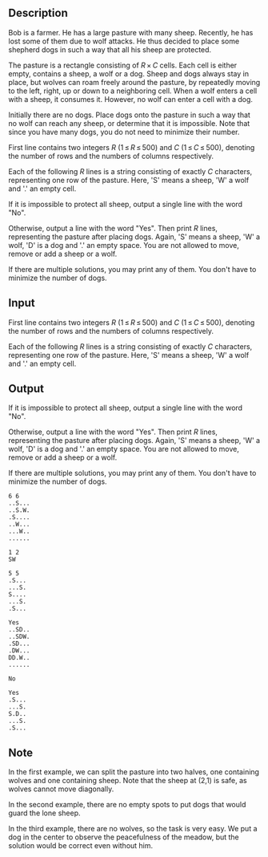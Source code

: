 ## Description

<div><p>Bob is a farmer. He has a large pasture with many sheep. Recently, he has lost some of them due to wolf attacks. He thus decided to place some shepherd dogs in such a way that all his sheep are protected.</p><p>The pasture is a rectangle consisting of <span class="tex-span"><i>R</i> × <i>C</i></span> cells. Each cell is either empty, contains a sheep, a wolf or a dog. Sheep and dogs always stay in place, but wolves can roam freely around the pasture, by repeatedly moving to the left, right, up or down to a neighboring cell. When a wolf enters a cell with a sheep, it consumes it. However, no wolf can enter a cell with a dog.</p><p>Initially there are no dogs. Place dogs onto the pasture in such a way that no wolf can reach any sheep, or determine that it is impossible. Note that since you have many dogs, you do <span class="tex-font-style-bf">not</span> need to minimize their number. </p></div><div class="input-specification"><p>First line contains two integers <span class="tex-span"><i>R</i></span> (<span class="tex-span">1 ≤ <i>R</i> ≤ 500</span>) and <span class="tex-span"><i>C</i></span> (<span class="tex-span">1 ≤ <i>C</i> ≤ 500</span>), denoting the number of rows and the numbers of columns respectively.</p><p>Each of the following <span class="tex-span"><i>R</i></span> lines is a string consisting of exactly <span class="tex-span"><i>C</i></span> characters, representing one row of the pasture. Here, '<span class="tex-font-style-tt">S</span>' means a sheep, '<span class="tex-font-style-tt">W</span>' a wolf and '<span class="tex-font-style-tt">.</span>' an empty cell.</p></div><div class="output-specification"><p>If it is impossible to protect all sheep, output a single line with the word "<span class="tex-font-style-tt">No</span>".</p><p>Otherwise, output a line with the word "<span class="tex-font-style-tt">Yes</span>". Then print <span class="tex-span"><i>R</i></span> lines, representing the pasture after placing dogs. Again, '<span class="tex-font-style-tt">S</span>' means a sheep, '<span class="tex-font-style-tt">W</span>' a wolf, '<span class="tex-font-style-tt">D</span>' is a dog and '<span class="tex-font-style-tt">.</span>' an empty space. You are not allowed to move, remove or add a sheep or a wolf.</p><p>If there are multiple solutions, you may print any of them. You don't have to minimize the number of dogs.</p></div>

## Input

<p>First line contains two integers <span class="tex-span"><i>R</i></span> (<span class="tex-span">1 ≤ <i>R</i> ≤ 500</span>) and <span class="tex-span"><i>C</i></span> (<span class="tex-span">1 ≤ <i>C</i> ≤ 500</span>), denoting the number of rows and the numbers of columns respectively.</p><p>Each of the following <span class="tex-span"><i>R</i></span> lines is a string consisting of exactly <span class="tex-span"><i>C</i></span> characters, representing one row of the pasture. Here, '<span class="tex-font-style-tt">S</span>' means a sheep, '<span class="tex-font-style-tt">W</span>' a wolf and '<span class="tex-font-style-tt">.</span>' an empty cell.</p>

## Output

<p>If it is impossible to protect all sheep, output a single line with the word "<span class="tex-font-style-tt">No</span>".</p><p>Otherwise, output a line with the word "<span class="tex-font-style-tt">Yes</span>". Then print <span class="tex-span"><i>R</i></span> lines, representing the pasture after placing dogs. Again, '<span class="tex-font-style-tt">S</span>' means a sheep, '<span class="tex-font-style-tt">W</span>' a wolf, '<span class="tex-font-style-tt">D</span>' is a dog and '<span class="tex-font-style-tt">.</span>' an empty space. You are not allowed to move, remove or add a sheep or a wolf.</p><p>If there are multiple solutions, you may print any of them. You don't have to minimize the number of dogs.</p>





```input1
6 6
..S...
..S.W.
.S....
..W...
...W..
......

```




```input2
1 2
SW

```




```input3
5 5
.S...
...S.
S....
...S.
.S...

```




```output1
Yes
..SD..
..SDW.
.SD...
.DW...
DD.W..
......

```




```output2
No

```




```output3
Yes
.S...
...S.
S.D..
...S.
.S...

```



## Note

<p>In the first example, we can split the pasture into two halves, one containing wolves and one containing sheep. Note that the sheep at (2,1) is safe, as wolves cannot move diagonally.</p><p>In the second example, there are no empty spots to put dogs that would guard the lone sheep.</p><p>In the third example, there are no wolves, so the task is very easy. We put a dog in the center to observe the peacefulness of the meadow, but the solution would be correct even without him.</p>
